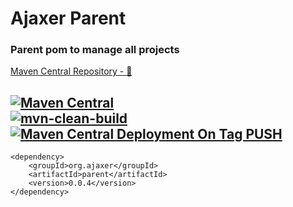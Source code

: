 # Ajaxer Parent

### Parent pom to manage all projects

[Maven Central Repository - 🔗](https://mvnrepository.com/artifact/org.ajaxer/parent)

[![Maven Central](https://maven-badges.herokuapp.com/maven-central/org.ajaxer/parent/badge.svg)](https://maven-badges.herokuapp.com/maven-central/org.ajaxer/simple)  
[![mvn-clean-build](https://github.com/ajaxer-org/ajaxer-parent/actions/workflows/mvn-clean-build.yml/badge.svg)](https://github.com/ajaxer-org/ajaxer-parent/actions/workflows/mvn-clean-build.yml)  
[![Maven Central Deployment On Tag PUSH](https://github.com/ajaxer-org/ajaxer-parent/actions/workflows/publish-to-maven-central-with-tag.yml/badge.svg)](https://github.com/ajaxer-org/ajaxer-parent/actions/workflows/publish-to-maven-central-with-tag.yml)
---

```
<dependency>
    <groupId>org.ajaxer</groupId>
    <artifactId>parent</artifactId>
    <version>0.0.4</version>
</dependency>
```